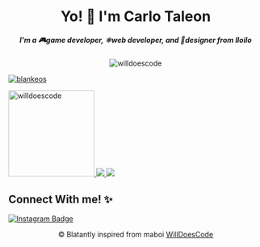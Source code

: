 <h1 align="center">Yo! 👋 I'm Carlo Taleon</h1>
<h5 align="center">I'm a 🎮game developer, ⚛web developer, and 🎨designer from Iloilo</h3>

<p align="center"> <img src="https://komarev.com/ghpvc/?username=blankeos&label=Profile%20views&color=0e75b6&style=flat" alt="willdoescode" /> </p>

<p> <a href="https://github.com/ryo-ma/github-profile-trophy"><img src="https://github-profile-trophy.vercel.app/?username=blankeos&theme=juicyfresh&margin-w=15&margin-h=15&column=7" alt="blankeos" /></a> </p>

<a href="https://github.com/anuraghazra/github-readme-stats">
  <img height="170" src="https://github-readme-stats.vercel.app/api?username=blankeos&theme=react&count_private=true&include_all_commits=true" alt="willdoescode" />
</a>
<a href="https://github.com/anuraghazra/convoychat">
  <img src="https://github-readme-stats.vercel.app/api/top-langs/?username=blankeos&theme=react&layout=compact&langs_count=15" />
</a>
<a align="center" href="https://github.com/DenverCoder1/github-readme-streak-stats">
  <img src="https://github-readme-streak-stats.herokuapp.com/?user=blankeos&theme=react" />
</a>

## Connect With me! ✨

[![Instagram Badge](https://img.shields.io/badge/-@taleoncarlo-purple?style=flat&logo=instagram&logoColor=white&link=https://instagram.com/taleoncarlo/)](https://instagram.com/taleoncarlo/)

<p align="center">
© Blatantly inspired from maboi <a href="https://github.com/willdoescode">WillDoesCode</a>
</p>

<!--
**Blankeos/Blankeos** is a ✨ _special_ ✨ repository because its `README.md` (this file) appears on your GitHub profile.

Here are some ideas to get you started:

- 🔭 I’m currently working on ...
- 🌱 I’m currently learning ...
- 👯 I’m looking to collaborate on ...
- 🤔 I’m looking for help with ...
- 💬 Ask me about ...
- 📫 How to reach me: ...
- 😄 Pronouns: ...
- ⚡ Fun fact: ...
-->
